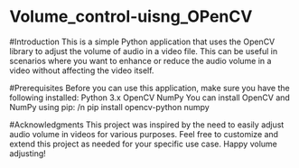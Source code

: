 # Volume_control-uisng_OPenCV

#Introduction
This is a simple Python application that uses the OpenCV library to adjust the volume of audio in a video file. This can be useful in scenarios where you want to enhance or reduce the audio volume in a video without affecting the video itself.

#Prerequisites
Before you can use this application, make sure you have the following installed:
Python 3.x
OpenCV
NumPy
You can install OpenCV and NumPy using pip: /n
pip install opencv-python numpy

#Acknowledgments
This project was inspired by the need to easily adjust audio volume in videos for various purposes.
Feel free to customize and extend this project as needed for your specific use case. Happy volume adjusting!
